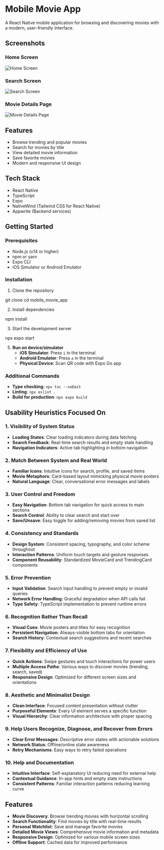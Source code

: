 # Mobile Movie App

A React Native mobile application for browsing and discovering movies with a modern, user-friendly interface.

## Screenshots

### Home Screen
![Home Screen](assets/images/homescreen.png)

### Search Screen
![Search Screen](assets/images/search.png)

### Movie Details Page
![Movie Details Page](assets/images/moviepage.png)

## Features

- Browse trending and popular movies
- Search for movies by title
- View detailed movie information
- Save favorite movies
- Modern and responsive UI design

## Tech Stack

- React Native
- TypeScript
- Expo
- NativeWind (Tailwind CSS for React Native)
- Appwrite (Backend services)

## Getting Started

### Prerequisites

- Node.js (v14 or higher)
- npm or yarn
- Expo CLI
- iOS Simulator or Android Emulator

### Installation

1. Clone the repository

git clone <repository-url>
cd mobile_movie_app


2. Install dependencies

npm install


3. Start the development server

npx expo start


5. **Run on device/simulator**
   - **iOS Simulator**: Press `i` in the terminal
   - **Android Emulator**: Press `a` in the terminal
   - **Physical Device**: Scan QR code with Expo Go app

### Additional Commands
- **Type checking**: `npx tsc --noEmit`
- **Linting**: `npx eslint .`
- **Build for production**: `npx expo build`

## Usability Heuristics Focused On

### 1. Visibility of System Status
- **Loading States**: Clear loading indicators during data fetching
- **Search Feedback**: Real-time search results and empty state handling
- **Navigation Indicators**: Active tab highlighting in bottom navigation

### 2. Match Between System and Real World
- **Familiar Icons**: Intuitive icons for search, profile, and saved items
- **Movie Metaphors**: Card-based layout mimicking physical movie posters
- **Natural Language**: Clear, conversational error messages and labels

### 3. User Control and Freedom
- **Easy Navigation**: Bottom tab navigation for quick access to main sections
- **Search Control**: Ability to clear search and start over
- **Save/Unsave**: Easy toggle for adding/removing movies from saved list

### 4. Consistency and Standards
- **Design System**: Consistent spacing, typography, and color scheme throughout
- **Interaction Patterns**: Uniform touch targets and gesture responses
- **Component Reusability**: Standardized MovieCard and TrendingCard components

### 5. Error Prevention
- **Input Validation**: Search input handling to prevent empty or invalid queries
- **Network Error Handling**: Graceful degradation when API calls fail
- **Type Safety**: TypeScript implementation to prevent runtime errors

### 6. Recognition Rather Than Recall
- **Visual Cues**: Movie posters and titles for easy recognition
- **Persistent Navigation**: Always-visible bottom tabs for orientation
- **Search History**: Contextual search suggestions and recent searches

### 7. Flexibility and Efficiency of Use
- **Quick Actions**: Swipe gestures and touch interactions for power users
- **Multiple Access Paths**: Various ways to discover movies (trending, search, saved)
- **Responsive Design**: Optimized for different screen sizes and orientations

### 8. Aesthetic and Minimalist Design
- **Clean Interface**: Focused content presentation without clutter
- **Purposeful Elements**: Every UI element serves a specific function
- **Visual Hierarchy**: Clear information architecture with proper spacing

### 9. Help Users Recognize, Diagnose, and Recover from Errors
- **Clear Error Messages**: Descriptive error states with actionable solutions
- **Network Status**: Offline/online state awareness
- **Retry Mechanisms**: Easy ways to retry failed operations

### 10. Help and Documentation
- **Intuitive Interface**: Self-explanatory UI reducing need for external help
- **Contextual Guidance**: In-app hints and empty state instructions
- **Consistent Patterns**: Familiar interaction patterns reducing learning curve

## Features

- **Movie Discovery**: Browse trending movies with horizontal scrolling
- **Search Functionality**: Find movies by title with real-time results
- **Personal Watchlist**: Save and manage favorite movies
- **Detailed Movie Views**: Comprehensive movie information and metadata
- **Responsive Design**: Optimized for various mobile screen sizes
- **Offline Support**: Cached data for improved performance